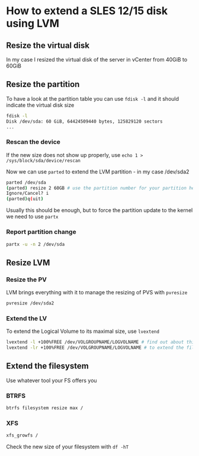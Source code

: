 # How to extend a SLES 12/15 disk using LVM

## Resize the virtual disk

In my case I resized the virtual disk of the server in vCenter from 40GiB to 60GiB

## Resize the partition

To have a look at the partition table you can use `fdisk -l` and it should indicate the virtual disk size

```bash
fdisk -l
Disk /dev/sda: 60 GiB, 64424509440 bytes, 125829120 sectors
...
```

### Rescan the device

If the new size does not show up properly, use `echo 1 > /sys/block/sda/device/rescan`

Now we can use `parted` to extend the LVM partition - in my case /dev/sda2

```bash
parted /dev/sda
(parted) resize 2 60GB # use the partition number for your partition here
Ignore/Cancel? i
(parted)q(uit)
```

Usually this should be enough, but to force the partition update to the kernel we need to use `partx`

### Report partition change

```bash
partx -u -n 2 /dev/sda
```

## Resize LVM

### Resize the PV

LVM brings everything with it to manage the resizing of PVS with `pvresize`

```bash
pvresize /dev/sda2
```

### Extend the LV

To extend the Logical Volume to its maximal size, use `lvextend`

```bash
lvextend -l +100%FREE /dev/VOLGROUPNAME/LOGVOLNAME # find out about this with vgs and lvs
lvextend -lr +100%FREE /dev/VOLGROUPNAME/LOGVOLNAME # to extend the filesystem in one go and skip the next step
```

## Extend the filesystem

Use whatever tool your FS offers you

### BTRFS

```bash
btrfs filesystem resize max /
```

### XFS

```bash
xfs_growfs /
```

Check the new size of your filesystem with `df -hT`

